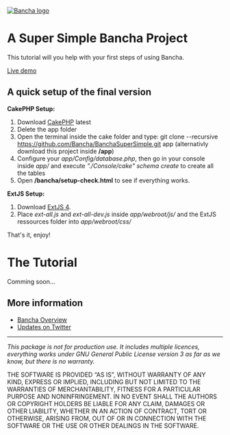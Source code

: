 [![Bancha logo](http://docs.banchaproject.com/wiki/images/github-logo.png)](http://banchaproject.com)

A Super Simple Bancha Project
=============================

This tutorial will you help with your first steps of using Bancha.

[Live demo](http://supersimple.banchaproject.com)


A quick setup of the final version
----------------------------------

__CakePHP Setup:__

1. Download [CakePHP](http://www.cakephp.org) latest
1. Delete the app folder
1. Open the terminal inside the cake folder and type: git clone --recursive https://github.com/Bancha/BanchaSuperSimple.git app (alternativly download this project inside __/app__)
1. Configure your _app/Config/database.php_, then go in your console inside _app/_ and execute _"./Console/cake" schema create_ to create all the tables
1. Open __/bancha/setup-check.html__ to see if everything works.

__ExtJS Setup:__

1. Download [ExtJS 4](http://www.sencha.com/products/extjs/download/).
1. Place _ext-all.js_ and _ext-all-dev.js_ inside _app/webroot/js/_ and the ExtJS ressources folder into _app/webroot/css/_

That's it, enjoy!

The Tutorial
============


Comming soon...



More information
----------------

*   [Bancha Overview](http://banchaproject.org/)
*   [Updates on Twitter](http://twitter.com/#!/banchaproject)

-------------------------

_This package is not for production use. It includes multiple licences, 
everything works under GNU General Public License version 3 as far as we 
know, but there is no warranty._

THE SOFTWARE IS PROVIDED “AS IS”, WITHOUT WARRANTY OF ANY KIND, EXPRESS OR
IMPLIED, INCLUDING BUT NOT LIMITED TO THE WARRANTIES OF MERCHANTABILITY,
FITNESS FOR A PARTICULAR PURPOSE AND NONINFRINGEMENT. IN NO EVENT SHALL THE
AUTHORS OR COPYRIGHT HOLDERS BE LIABLE FOR ANY CLAIM, DAMAGES OR OTHER
LIABILITY, WHETHER IN AN ACTION OF CONTRACT, TORT OR OTHERWISE, ARISING FROM,
OUT OF OR IN CONNECTION WITH THE SOFTWARE OR THE USE OR OTHER DEALINGS IN
THE SOFTWARE.